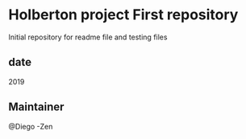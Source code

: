 # Holberton project First repository

Initial repository for readme file and testing files

## date
2019

## Maintainer

@Diego -Zen
